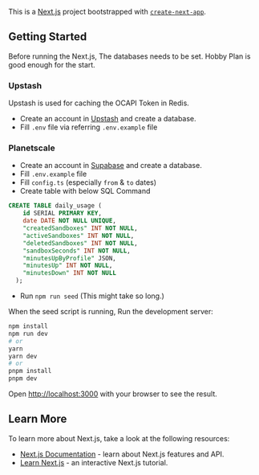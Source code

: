 This is a [Next.js](https://nextjs.org/) project bootstrapped with [`create-next-app`](https://github.com/vercel/next.js/tree/canary/packages/create-next-app).

## Getting Started

Before running the Next.js, The databases needs to be set.
Hobby Plan is good enough for the start.

### Upstash

Upstash is used for caching the OCAPI Token in Redis.

- Create an account in [Upstash](https://www.upstash.com/) and create a database.
- Fill `.env` file via referring `.env.example` file

### Planetscale

- Create an account in [Supabase](https://supabase.com/) and create a database.
- Fill `.env.example` file
- Fill `config.ts` (especially `from` & `to` dates)
- Create table with below SQL Command
```sql
CREATE TABLE daily_usage (
    id SERIAL PRIMARY KEY,
    date DATE NOT NULL UNIQUE,
    "createdSandboxes" INT NOT NULL,
    "activeSandboxes" INT NOT NULL,
    "deletedSandboxes" INT NOT NULL,
    "sandboxSeconds" INT NOT NULL,
    "minutesUpByProfile" JSON,
    "minutesUp" INT NOT NULL,
    "minutesDown" INT NOT NULL
  );
```
- Run `npm run seed` (This might take so long.)

When the seed script is running, Run the development server:

```bash
npm install
npm run dev
# or
yarn
yarn dev
# or
pnpm install
pnpm dev
```

Open [http://localhost:3000](http://localhost:3000) with your browser to see the result.

## Learn More

To learn more about Next.js, take a look at the following resources:

- [Next.js Documentation](https://nextjs.org/docs) - learn about Next.js features and API.
- [Learn Next.js](https://nextjs.org/learn) - an interactive Next.js tutorial.
